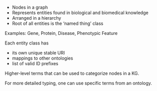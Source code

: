 

- Nodes in a graph
- Represents entities found in biological and biomedical knowledge
- Arranged in a hierarchy
- Root of all entities is the ‘named thing’ class

Examples: Gene, Protein, Disease, Phenotypic Feature


Each entity class has
- its own unique stable URI
- mappings to other ontologies
- list of valid ID prefixes

Higher-level terms that can be used to categorize nodes in a KG. 

For more detailed typing, one can use specific terms from an ontology.
